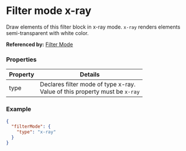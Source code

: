 # Filter mode x-ray

Draw elements of this filter block in x-ray mode. `x-ray` renders elements semi-transparent with white color.

**Referenced by:** [Filter Mode](buildingSceneLayer_filterMode.md)

### Properties

| Property | Details
| --- | ---
| type | Declares filter mode of type x-ray.<br>Value of this property must be `x-ray`


### Example

```json
{
  "filterMode": {
    "type": "x-ray"
  }
}
```

